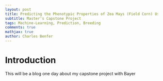 ```yaml
---
layout: post
title: Predicting the Phenotypic Properties of Zea Mays (Field Corn) Using Genetic and Environmental Predictors
subtitle: Master's Capstone Project
tags: Machine-Learning, Prediction, Breeding
comments: true
mathjax: true
author: Charles Benfer  
---
```


# Introduction

This will be a blog one day about my capstone project with Bayer


